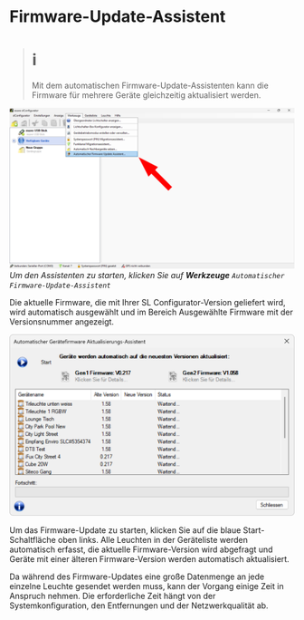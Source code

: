 # Firmware-Update-Assistent

> # ℹ  
>Mit dem automatischen Firmware-Update-Assistenten kann die Firmware für mehrere Geräte gleichzeitig aktualisiert werden.  

![Firmware-Update-Assistent](firmware-update-assistent-1.png)  
*Um den Assistenten zu starten, klicken Sie auf **Werkzeuge** `Automatischer Firmware-Update-Assistent`*  

Die aktuelle Firmware, die mit Ihrer SL Configurator-Version geliefert wird, wird automatisch ausgewählt und im Bereich Ausgewählte Firmware mit der Versionsnummer angezeigt.   

![Firmware-Update-Assistent](firmware-update-assistent-2.png)  

Um das Firmware-Update zu starten, klicken Sie auf die blaue Start-Schaltfläche oben links. Alle Leuchten in der Geräteliste werden automatisch erfasst, die aktuelle Firmware-Version wird abgefragt und Geräte mit einer älteren Firmware-Version werden automatisch aktualisiert.  

Da während des Firmware-Updates eine große Datenmenge an jede einzelne Leuchte gesendet werden muss, kann der Vorgang einige Zeit in Anspruch nehmen. Die erforderliche Zeit hängt von der Systemkonfiguration, den Entfernungen und der Netzwerkqualität ab. 